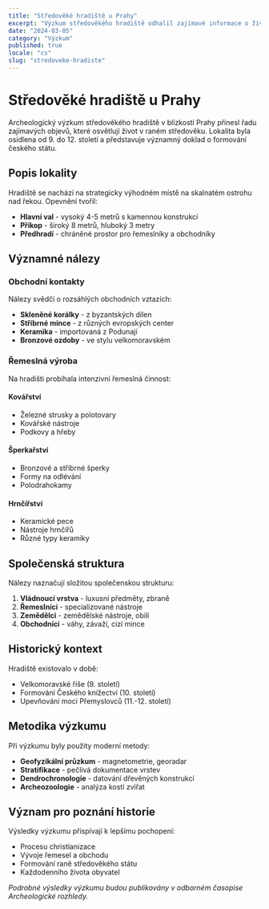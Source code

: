 ```yaml
---
title: "Středověké hradiště u Prahy"
excerpt: "Výzkum středověkého hradiště odhalil zajímavé informace o životě našich předků. Nalezené artefakty vypovídají o obchodních vztazích."
date: "2024-03-05"
category: "Výzkum"
published: true
locale: "cs"
slug: "stredoveke-hradiste"
---
```


# Středověké hradiště u Prahy

Archeologický výzkum středověkého hradiště v blízkosti Prahy přinesl řadu zajímavých objevů, které osvětlují život v raném středověku. Lokalita byla osídlena od 9. do 12. století a představuje významný doklad o formování českého státu.

## Popis lokality

Hradiště se nachází na strategicky výhodném místě na skalnatém ostrohu nad řekou. Opevnění tvořil:

- **Hlavní val** - vysoký 4-5 metrů s kamennou konstrukcí
- **Příkop** - široký 8 metrů, hluboký 3 metry  
- **Předhradí** - chráněné prostor pro řemeslníky a obchodníky

## Významné nálezy

### Obchodní kontakty
Nálezy svědčí o rozsáhlých obchodních vztazích:

- **Skleněné korálky** - z byzantských dílen
- **Stříbrné mince** - z různých evropských center
- **Keramika** - importovaná z Podunají
- **Bronzové ozdoby** - ve stylu velkomoravském

### Řemeslná výroba
Na hradišti probíhala intenzivní řemeslná činnost:

#### Kovářství
- Železné strusky a polotovary
- Kovářské nástroje
- Podkovy a hřeby

#### Šperkařství
- Bronzové a stříbrné šperky
- Formy na odlévání
- Polodrahokamy

#### Hrnčířství
- Keramické pece
- Nástroje hrnčířů
- Různé typy keramiky

## Společenská struktura

Nálezy naznačují složitou společenskou strukturu:

1. **Vládnoucí vrstva** - luxusní předměty, zbraně
2. **Řemeslníci** - specializované nástroje
3. **Zemědělci** - zemědělské nástroje, obilí
4. **Obchodníci** - váhy, závaží, cizí mince

## Historický kontext

Hradiště existovalo v době:
- Velkomoravské říše (9. století)
- Formování Českého knížectví (10. století)
- Upevňování moci Přemyslovců (11.-12. století)

## Metodika výzkumu

Při výzkumu byly použity moderní metody:

- **Geofyzikální průzkum** - magnetometrie, georadar
- **Stratifikace** - pečlivá dokumentace vrstev
- **Dendrochronologie** - datování dřevěných konstrukcí
- **Archeozoologie** - analýza kostí zvířat

## Význam pro poznání historie

Výsledky výzkumu přispívají k lepšímu pochopení:

- Procesu christianizace
- Vývoje řemesel a obchodu
- Formování raně středověkého státu
- Každodenního života obyvatel

*Podrobné výsledky výzkumu budou publikovány v odborném časopise Archeologické rozhledy.*
